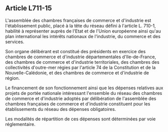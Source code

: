 Article L711-15
----
L'assemblée des chambres françaises de commerce et d'industrie est
l'établissement public, placé à la tête du réseau défini à l'article L. 710-1,
habilité à représenter auprès de l'Etat et de l'Union européenne ainsi qu'au
plan international les intérêts nationaux de l'industrie, du commerce et des
services.

Son organe délibérant est constitué des présidents en exercice des chambres de
commerce et d'industrie départementales d'Ile-de-France, des chambres de
commerce et d'industrie territoriales, des chambres des collectivités
d'outre-mer régies par l'article 74 de la Constitution et de la
Nouvelle-Calédonie, et des chambres de commerce et d'industrie de région.

Le financement de son fonctionnement ainsi que les dépenses relatives aux
projets de portée nationale intéressant l'ensemble du réseau des chambres de
commerce et d'industrie adoptés par délibération de l'assemblée des chambres
françaises de commerce et d'industrie constituent pour les établissements du
réseau des dépenses obligatoires.

Les modalités de répartition de ces dépenses sont déterminées par voie
réglementaire.
